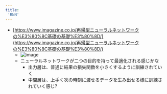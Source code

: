 ```yaml
---
title:
 'RNN'
---
```


- [https://www.imagazine.co.jp/再帰型ニューラルネットワークの%E3%80%8C基礎の基礎%E3%80%8D/](https://www.imagazine.co.jp/再帰型ニューラルネットワークの%E3%80%8C基礎の基礎%E3%80%8D/)
    - ![image](https://www.imagazine.co.jp/wp-content/uploads/2018/07/094-098_17ISno14_kiso_deep_zu004.jpg)
    - ニューラルネットワークが二つの目的を持って最適化される感じかな
        - 出力層は、普通に結果の損失関数を小さくするように訓練されていく
        - 中間層は、上手く次の時刻に渡せるデータを生み出せる様に訓練されていく感じ?
